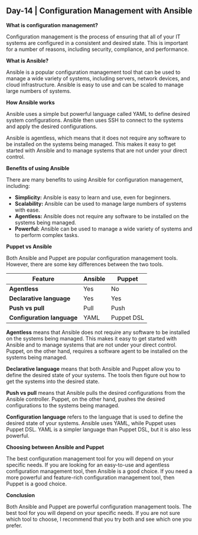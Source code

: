 ## Day-14 | Configuration Management with Ansible

**What is configuration management?**

Configuration management is the process of ensuring that all of your IT systems are configured in a consistent and desired state. This is important for a number of reasons, including security, compliance, and performance.

**What is Ansible?**

Ansible is a popular configuration management tool that can be used to manage a wide variety of systems, including servers, network devices, and cloud infrastructure. Ansible is easy to use and can be scaled to manage large numbers of systems.

**How Ansible works**

Ansible uses a simple but powerful language called YAML to define desired system configurations. Ansible then uses SSH to connect to the systems and apply the desired configurations.

Ansible is agentless, which means that it does not require any software to be installed on the systems being managed. This makes it easy to get started with Ansible and to manage systems that are not under your direct control.

**Benefits of using Ansible**

There are many benefits to using Ansible for configuration management, including:

* **Simplicity:** Ansible is easy to learn and use, even for beginners.
* **Scalability:** Ansible can be used to manage large numbers of systems with ease.
* **Agentless:** Ansible does not require any software to be installed on the systems being managed.
* **Powerful:** Ansible can be used to manage a wide variety of systems and to perform complex tasks.

**Puppet vs Ansible**

Both Ansible and Puppet are popular configuration management tools. However, there are some key differences between the two tools.

| Feature | Ansible | Puppet |
|---|---|---|
| **Agentless** | Yes | No |
| **Declarative language** | Yes | Yes |
| **Push vs pull** | Pull | Push |
| **Configuration language** | YAML | Puppet DSL |

**Agentless** means that Ansible does not require any software to be installed on the systems being managed. This makes it easy to get started with Ansible and to manage systems that are not under your direct control. Puppet, on the other hand, requires a software agent to be installed on the systems being managed.

**Declarative language** means that both Ansible and Puppet allow you to define the desired state of your systems. The tools then figure out how to get the systems into the desired state.

**Push vs pull** means that Ansible pulls the desired configurations from the Ansible controller. Puppet, on the other hand, pushes the desired configurations to the systems being managed.

**Configuration language** refers to the language that is used to define the desired state of your systems. Ansible uses YAML, while Puppet uses Puppet DSL. YAML is a simpler language than Puppet DSL, but it is also less powerful.

**Choosing between Ansible and Puppet**

The best configuration management tool for you will depend on your specific needs. If you are looking for an easy-to-use and agentless configuration management tool, then Ansible is a good choice. If you need a more powerful and feature-rich configuration management tool, then Puppet is a good choice.

**Conclusion**

Both Ansible and Puppet are powerful configuration management tools. The best tool for you will depend on your specific needs. If you are not sure which tool to choose, I recommend that you try both and see which one you prefer.